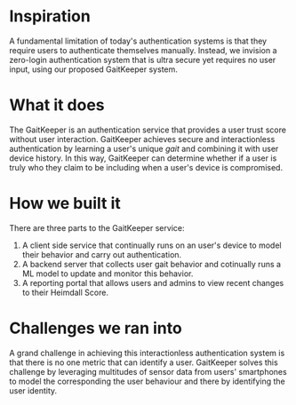 # Inspiration
A fundamental limitation of today's authentication systems is that they require users to authenticate themselves manually. 
Instead, we invision a zero-login authentication system that is ultra secure yet requires no user input, using our proposed GaitKeeper system. 

# What it does
The GaitKeeper is an authentication service that provides a user trust score without user interaction.
GaitKeeper achieves secure and interactionless authentication by learning a user's unique _gait_ and combining it with user device history.
In this way, GaitKeeper can determine whether if a user is truly who they claim to be including when a user's device is compromised.

# How we built it
There are three parts to the GaitKeeper service:
1. A client side service that continually runs on an user's device to model their behavior and carry out authentication.
2. A backend server that collects user gait behavior and cotinually runs a ML model to update and monitor this behavior.
3. A reporting portal that allows users and admins to view recent changes to their Heimdall Score.

# Challenges we ran into
A grand challenge in achieving this interactionless authentication system is that there is no one metric that can identify a user. 
GaitKeeper solves this challenge by leveraging multitudes of sensor data from users' smartphones to model the corresponding the user behaviour and there by identifying the user identity.   
